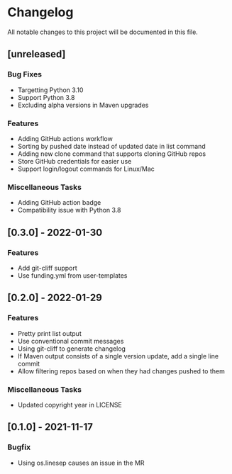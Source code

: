 # Changelog
All notable changes to this project will be documented in this file.

## [unreleased]

### Bug Fixes

- Targetting Python 3.10
- Support Python 3.8
- Excluding alpha versions in Maven upgrades

### Features

- Adding GitHub actions workflow
- Sorting by pushed date instead of updated date in list command
- Adding new clone command that supports cloning GitHub repos
- Store GitHub credentials for easier use
- Support login/logout commands for Linux/Mac

### Miscellaneous Tasks

- Adding GitHub action badge
- Compatibility issue with Python 3.8

## [0.3.0] - 2022-01-30

### Features

- Add git-cliff support
- Use funding.yml from user-templates

## [0.2.0] - 2022-01-29

### Features

- Pretty print list output
- Use conventional commit messages
- Using git-cliff to generate changelog
- If Maven output consists of a single version update, add a single line commit
- Allow filtering repos based on when they had changes pushed to them

### Miscellaneous Tasks

- Updated copyright year in LICENSE

## [0.1.0] - 2021-11-17

### Bugfix

- Using os.linesep causes an issue in the MR

<!-- generated by git-cliff -->
